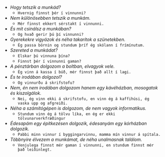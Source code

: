 

- _Hogy tetszik a munkád?_
  - `Hvernig finnst þér í vinnunni?`
- _Nem különösebben tetszik a munkám._
  - `Mér finnst ekkert sérstakt í vinnunni.`
- _És mit csinálsz a munkában?_
  - `Og hvað gerir þú þí vinnunni?`
- _Gyerekekre vigyázok és néha takarítok a szünetekben._
  - `Ég passa börnin og stundum þríf ég skólann í frímínutum.` 
- _Szereted a munkádat?_
  - `Elskar þú vinnuna þína?`
  - `Finnst þér í vinnunni gaman?`
- _A pénztárban dolgozom a boltban, elvagyok vele._
  - `Ég vinn á kassa í búð, mér finnst það allt í lagi.`
- _És te irodában dolgozol?_
  - `Og vinnurðu á skrifstofu?`
- _Nem, én nem irodában dolgozom hanem egy kávéházban, mosogatok és kiszolgálok._
  - `Nei, ég vinn ekki á skrifstofu, en vinn ég á kaffihúsi, ég vaska upp og afgreiði.`
- _Néha a számítógépen is dolgozom, de nem vagyok informatikus._
  - `Stundum vinn ég á tölvu líka, en ég er ekki tölvunarverkfræðingur`
- _Édesapám egy építkezésen dolgozik, édesanyám egy kórházban dolgozik._
  - `Pabbi minn vinnur í byggingarvinnu, mamma mín vinnur á spítala.`
- _Többnyire élvezem a munkámat, de néha unalmasnak találom._
  - `Venjulega finnst mér gaman í vinnunni, en stundum finnst mér það leiðinlegt.`
